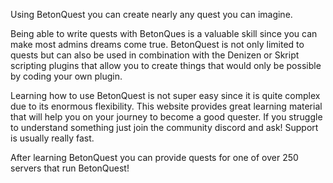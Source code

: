 Using BetonQuest you can create nearly any quest you can imagine.

Being able to write quests with BetonQues is a valuable skill since you can make most admins dreams come true.
BetonQuest is not only limited to quests but can also be used in combination with the Denizen or Skript scripting plugins that allow you to create 
things that would only be possible by coding your own plugin.

Learning how to use BetonQuest is not super easy since it is quite complex due to its enormous flexibility.
This website provides great learning material that will help you on your journey to become a good quester.
If you struggle to understand something just join the community discord and ask! Support is usually really fast.

After learning BetonQuest you can provide quests for one of over 250 servers that run BetonQuest!
